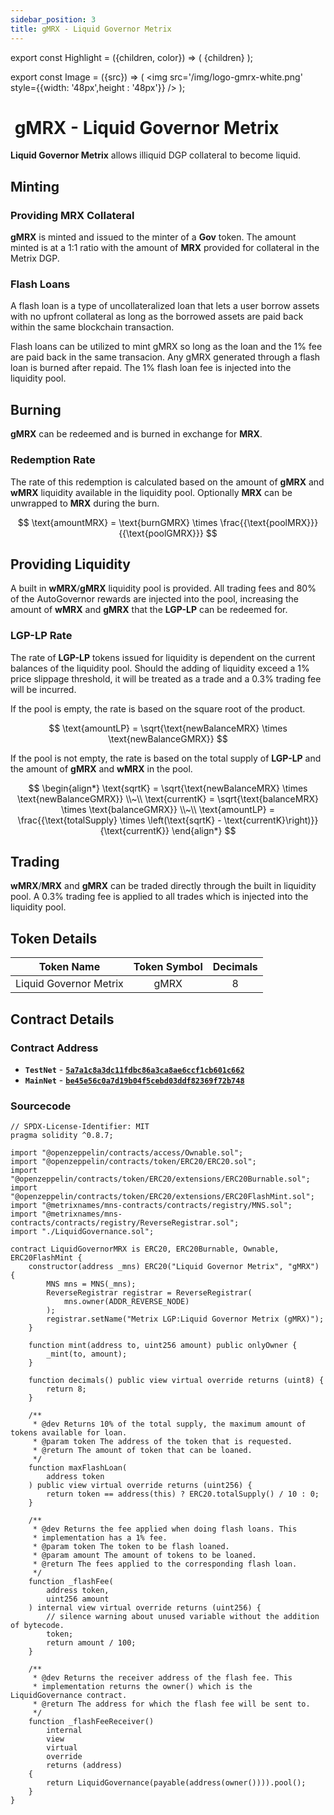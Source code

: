 ```yaml
---
sidebar_position: 3
title: gMRX - Liquid Governor Metrix
---
```


export const Highlight = ({children, color}) => (
<span
style={{color}}>
{children}
</span>
);

export const Image = ({src}) => (
<img src='/img/logo-gmrx-white.png' style={{width: '48px',height : '48px'}} />
);

# <Image  /> gMRX - Liquid Governor Metrix

<Highlight color="#bf96c6">**Liquid Governor Metrix**</Highlight> allows illiquid DGP collateral to become liquid.

## Minting

### Providing MRX Collateral

<Highlight color="#bf96c6">**gMRX**</Highlight> is minted and issued to the minter of a <Highlight color="#bf96c6">**Gov**</Highlight> token. The amount minted is at a 1:1 ratio with the amount of <Highlight color="#bf96c6">**MRX**</Highlight> provided for collateral in the Metrix DGP.

### Flash Loans

A flash loan is a type of uncollateralized loan that lets a user borrow assets with no upfront collateral as long as the borrowed assets are paid back within the same blockchain transaction.

Flash loans can be utilized to mint gMRX so long as the loan and the 1% fee are paid back in the same transacion. Any gMRX generated through a flash loan is burned after repaid. The 1% flash loan fee is injected into the liquidity pool.

## Burning

<Highlight color="#bf96c6">**gMRX**</Highlight> can be redeemed and is burned in exchange for <Highlight color="#bf96c6">**MRX**</Highlight>.

### Redemption Rate

The rate of this redemption is calculated based on the amount of <Highlight color="#bf96c6">**gMRX**</Highlight> and <Highlight color="#bf96c6">**wMRX**</Highlight> liquidity available in the liquidity pool. Optionally <Highlight color="#bf96c6">**MRX**</Highlight> can be unwrapped to <Highlight color="#bf96c6">**MRX**</Highlight> during the burn.

$$
\text{amountMRX} = \text{burnGMRX} \times \frac{{\text{poolMRX}}}{{\text{poolGMRX}}}
$$

## Providing Liquidity

A built in <Highlight color="#bf96c6">**wMRX**</Highlight>/<Highlight color="#bf96c6">**gMRX**</Highlight> liquidity pool is provided. All trading fees and 80% of the AutoGovernor rewards are injected into the pool, increasing the amount of <Highlight color="#bf96c6">**wMRX**</Highlight> and <Highlight color="#bf96c6">**gMRX**</Highlight> that the <Highlight color="#bf96c6">**LGP-LP**</Highlight> can be redeemed for.

### LGP-LP Rate

The rate of <Highlight color="#bf96c6">**LGP-LP**</Highlight> tokens issued for liquidity is dependent on the current balances of the liquidity pool. Should the adding of liquidity exceed a 1% price slippage threshold, it will be treated as a trade and a 0.3% trading fee will be incurred.

If the pool is empty, the rate is based on the square root of the product.

$$
\text{amountLP} = \sqrt{\text{newBalanceMRX} \times \text{newBalanceGMRX}}
$$

If the pool is not empty, the rate is based on the total supply of <Highlight color="#bf96c6">**LGP-LP**</Highlight> and the amount of <Highlight color="#bf96c6">**gMRX**</Highlight> and <Highlight color="#bf96c6">**wMRX**</Highlight> in the pool.

$$
\begin{align*}
\text{sqrtK} = \sqrt{\text{newBalanceMRX} \times \text{newBalanceGMRX}} \\~\\
\text{currentK} = \sqrt{\text{balanceMRX} \times \text{balanceGMRX}} \\~\\
\text{amountLP} = \frac{{\text{totalSupply} \times \left(\text{sqrtK} - \text{currentK}\right)}}{\text{currentK}}
\end{align*}
$$

## Trading

<Highlight color="#bf96c6">**wMRX**</Highlight>/<Highlight color="#bf96c6">**MRX**</Highlight> and <Highlight color="#bf96c6">**gMRX**</Highlight> can be traded directly through the built in liquidity pool. A 0.3% trading fee is applied to all trades which is injected into the liquidity pool.

## Token Details

|       Token Name       | Token Symbol | Decimals |
| :--------------------: | :----------: | :------: |
| Liquid Governor Metrix |     gMRX     |    8     |

## Contract Details

### Contract Address

- **`TestNet`** - [**`5a7a1c8a3dc11fdbc86a3ca8ae6ccf1cb601c662`**](https://testnet-explorer.metrixcoin.com/contract/5a7a1c8a3dc11fdbc86a3ca8ae6ccf1cb601c662)
- **`MainNet`** - [**`be45e56c0a7d19b04f5cebd03ddf82369f72b748`**](https://explorer.metrixcoin.com/contract/be45e56c0a7d19b04f5cebd03ddf82369f72b748)

### Sourcecode

```sol
// SPDX-License-Identifier: MIT
pragma solidity ^0.8.7;

import "@openzeppelin/contracts/access/Ownable.sol";
import "@openzeppelin/contracts/token/ERC20/ERC20.sol";
import "@openzeppelin/contracts/token/ERC20/extensions/ERC20Burnable.sol";
import "@openzeppelin/contracts/token/ERC20/extensions/ERC20FlashMint.sol";
import "@metrixnames/mns-contracts/contracts/registry/MNS.sol";
import "@metrixnames/mns-contracts/contracts/registry/ReverseRegistrar.sol";
import "./LiquidGovernance.sol";

contract LiquidGovernorMRX is ERC20, ERC20Burnable, Ownable, ERC20FlashMint {
    constructor(address _mns) ERC20("Liquid Governor Metrix", "gMRX") {
        MNS mns = MNS(_mns);
        ReverseRegistrar registrar = ReverseRegistrar(
            mns.owner(ADDR_REVERSE_NODE)
        );
        registrar.setName("Metrix LGP:Liquid Governor Metrix (gMRX)");
    }

    function mint(address to, uint256 amount) public onlyOwner {
        _mint(to, amount);
    }

    function decimals() public view virtual override returns (uint8) {
        return 8;
    }

    /**
     * @dev Returns 10% of the total supply, the maximum amount of tokens available for loan.
     * @param token The address of the token that is requested.
     * @return The amount of token that can be loaned.
     */
    function maxFlashLoan(
        address token
    ) public view virtual override returns (uint256) {
        return token == address(this) ? ERC20.totalSupply() / 10 : 0;
    }

    /**
     * @dev Returns the fee applied when doing flash loans. This
     * implementation has a 1% fee.
     * @param token The token to be flash loaned.
     * @param amount The amount of tokens to be loaned.
     * @return The fees applied to the corresponding flash loan.
     */
    function _flashFee(
        address token,
        uint256 amount
    ) internal view virtual override returns (uint256) {
        // silence warning about unused variable without the addition of bytecode.
        token;
        return amount / 100;
    }

    /**
     * @dev Returns the receiver address of the flash fee. This
     * implementation returns the owner() which is the LiquidGovernance contract.
     * @return The address for which the flash fee will be sent to.
     */
    function _flashFeeReceiver()
        internal
        view
        virtual
        override
        returns (address)
    {
        return LiquidGovernance(payable(address(owner()))).pool();
    }
}
```
